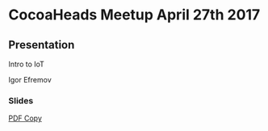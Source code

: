 # CocoaHeads Meetup April 27th 2017

## Presentation
Intro to IoT

Igor Efremov

### Slides
[PDF Copy](Intro_to_IoT.pdf)


